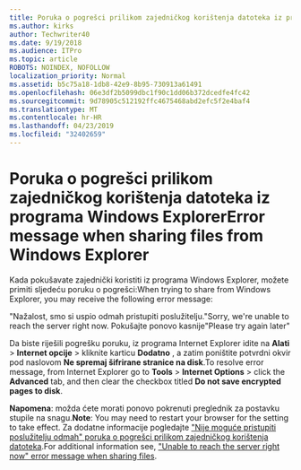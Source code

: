 ```yaml
---
title: Poruka o pogrešci prilikom zajedničkog korištenja datoteka iz programa Windows Explorer
ms.author: kirks
author: Techwriter40
ms.date: 9/19/2018
ms.audience: ITPro
ms.topic: article
ROBOTS: NOINDEX, NOFOLLOW
localization_priority: Normal
ms.assetid: b5c75a18-1db8-42e9-8b95-730913a61491
ms.openlocfilehash: 06e3df2b5099dbc1f90c1dd06b372dcedfe4fc42
ms.sourcegitcommit: 9d78905c512192ffc4675468abd2efc5f2e4baf4
ms.translationtype: MT
ms.contentlocale: hr-HR
ms.lasthandoff: 04/23/2019
ms.locfileid: "32402659"
---
```

# <a name="error-message-when-sharing-files-from-windows-explorer"></a><span data-ttu-id="d862a-102">Poruka o pogrešci prilikom zajedničkog korištenja datoteka iz programa Windows Explorer</span><span class="sxs-lookup"><span data-stu-id="d862a-102">Error message when sharing files from Windows Explorer</span></span>

<span data-ttu-id="d862a-103">Kada pokušavate zajednički koristiti iz programa Windows Explorer, možete primiti sljedeću poruku o pogrešci:</span><span class="sxs-lookup"><span data-stu-id="d862a-103">When trying to share from Windows Explorer, you may receive the following error message:</span></span>
  
<span data-ttu-id="d862a-104">"Nažalost, smo si uspio odmah pristupiti poslužitelju.</span><span class="sxs-lookup"><span data-stu-id="d862a-104">"Sorry, we're unable to reach the server right now.</span></span> <span data-ttu-id="d862a-105">Pokušajte ponovo kasnije"</span><span class="sxs-lookup"><span data-stu-id="d862a-105">Please try again later"</span></span>
  
<span data-ttu-id="d862a-106">Da biste riješili pogrešku poruku, iz programa Internet Explorer idite na **Alati** \> **Internet opcije** \> kliknite karticu **Dodatno** , a zatim poništite potvrdni okvir pod naslovom **Ne spremaj šifrirane stranice na disk**.</span><span class="sxs-lookup"><span data-stu-id="d862a-106">To resolve error message, from Internet Explorer go to **Tools** \> **Internet Options** \> click the **Advanced** tab, and then clear the checkbox titled **Do not save encrypted pages to disk**.</span></span> 
  
 <span data-ttu-id="d862a-107">**Napomena**: možda ćete morati ponovo pokrenuti preglednik za postavku stupile na snagu.</span><span class="sxs-lookup"><span data-stu-id="d862a-107">**Note**: You may need to restart your browser for the setting to take effect.</span></span> <span data-ttu-id="d862a-108">Za dodatne informacije pogledajte ["Nije moguće pristupiti poslužitelju odmah" poruka o pogrešci prilikom zajedničkog korištenja datoteka](https://go.microsoft.com/fwlink/?linkid=2022914).</span><span class="sxs-lookup"><span data-stu-id="d862a-108">For additional information see, ["Unable to reach the server right now" error message when sharing files](https://go.microsoft.com/fwlink/?linkid=2022914).</span></span>
  

